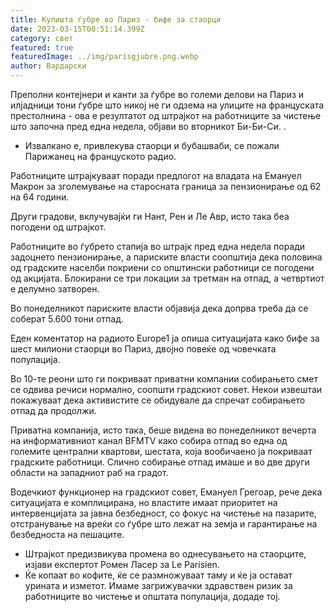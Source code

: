 ```yaml
---
title: Купишта ѓубре во Париз - бифе за стаорци
date: 2023-03-15T00:51:14.399Z
category: свет
featured: true
featuredImage: ../img/parisgjubre.png.webp
author: Вардарски
---
```


Преполни контејнери и канти за ѓубре во големи делови на Париз и илјадници тони ѓубре што никој не ги одзема на улиците на француската престолнина - ова е резултатот од штрајкот на работниците за чистење што започна пред една недела, објави во вторникот Би-Би-Си. .

- Извалкано е, привлекува стаорци и бубашваби, се пожали Парижанец на француското радио.

Работниците штрајкуваат поради предлогот на владата на Емануел Макрон за зголемување на старосната граница за пензионирање од 62 на 64 години.

Други градови, вклучувајќи ги Нант, Рен и Ле Авр, исто така беа погодени од штрајкот.

Работниците во ѓубрето стапија во штрајк пред една недела поради задоцнето пензионирање, а париските власти соопштија дека половина од градските населби покриени со општински работници се погодени од акцијата. Блокирани се три локации за третман на отпад, а четвртиот е делумно затворен.

Во понеделникот париските власти објавија дека допрва треба да се соберат 5.600 тони отпад.

Еден коментатор на радиото Europe1 ја опиша ситуацијата како бифе за шест милиони стаорци во Париз, двојно повеќе од човечката популација.

Во 10-те реони што ги покриваат приватни компании собирањето смет се одвива речиси нормално, соопшти градскиот совет. Некои извештаи покажуваат дека активистите се обидувале да спречат собирањето отпад да продолжи.

Приватна компанија, исто така, беше видена во понеделникот вечерта на информативниот канал BFMTV како собира отпад во една од големите централни квартови, шестата, која вообичаено ја покриваат градските работници. Слично собирање отпад имаше и во две други области на западниот раб на градот.

Водечкиот функционер на градскиот совет, Емануел Грегоар, рече дека ситуацијата е комплицирана, но властите имаат приоритет на интервенцијата за јавна безбедност, со фокус на чистење на пазарите, отстранување на вреќи со ѓубре што лежат на земја и гарантирање на безбедноста на пешаците.

- Штрајкот предизвикува промена во однесувањето на стаорците, изјави експертот Ромен Ласер за Le Parisien.
- Ќе копаат во кофите, ќе се размножуваат таму и ќе ја остават урината и изметот. Имаме загрижувачки здравствен ризик за работниците во чистење и општата популација, додаде тој.
